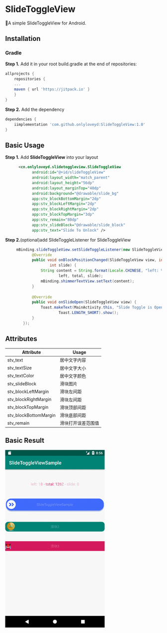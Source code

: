 # SlideToggleView
🍎A simple SlideToggleView for Android.


## Installation
### Gradle
**Step 1.** Add it in your root build.gradle at the end of repositories:
```groovy
allprojects {
    repositories {
	...
	maven { url 'https://jitpack.io' }
    }
}
``` 
**Step 2.** Add the dependency
```groovy
dependencies {
    iimplementation 'com.github.onlyloveyd:SlideToggleView:1.0'
}
```

## Basic Usage
**Step 1.** Add **SlideToggleView** into your layout
```xml
      <cn.onlyloveyd.slidetoggleview.SlideToggleView
            android:id="@+id/slideToggleView"
            android:layout_width="match_parent"
            android:layout_height="56dp"
            android:layout_marginTop="40dp"
            android:background="@drawable/slide_bg"
            app:stv_blockBottomMargin="2dp"
            app:stv_blockLeftMargin="2dp"
            app:stv_blockRightMargin="2dp"
            app:stv_blockTopMargin="3dp"
            app:stv_remain="80dp"
            app:stv_slideBlock="@drawable/slide_block"
            app:stv_text="Slide To Unlock" />
```
**Step 2.**(optional)add SlideToggleListener for SlideToggleView
```java
     mBinding.slideToggleView.setSlideToggleListener(new SlideToggleView.SlideToggleListener() {
            @Override
            public void onBlockPositionChanged(SlideToggleView view, int left, int total,
                    int slide) {
                String content = String.format(Locale.CHINESE, "left: %d - total: %d - slide: %d",
                        left, total, slide);
                mBinding.shimmerTextView.setText(content);
            }

            @Override
            public void onSlideOpen(SlideToggleView view) {
                Toast.makeText(MainActivity.this, "Slide Toggle is Open",
                        Toast.LENGTH_SHORT).show();
            }
        });
```

## Attributes
|Attribute|Usage|
|--|--|
|stv_text|居中文字内容|
|stv_textSize|居中文字大小|
|stv_textColor|居中文字颜色|
|stv_slideBlock|滑块图片|
|stv_blockLeftMargin|滑块左间距|
|stv_blockRightMargin|滑块左间距|
|stv_blockTopMargin|滑块顶部间距|
|stv_blockBottomMargin|滑块底部间距|
|stv_remain|滑块打开误差范围值|

## Basic Result
<img src="/screenshots/hd.gif" width="320" alt="抽奖"/>



